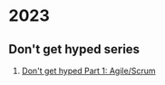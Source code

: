# 2023

## Don't get hyped series

1. [Don't get hyped Part 1: Agile/Scrum](20230224_dont-get-hyped-part-1-agile-scrum.md)
